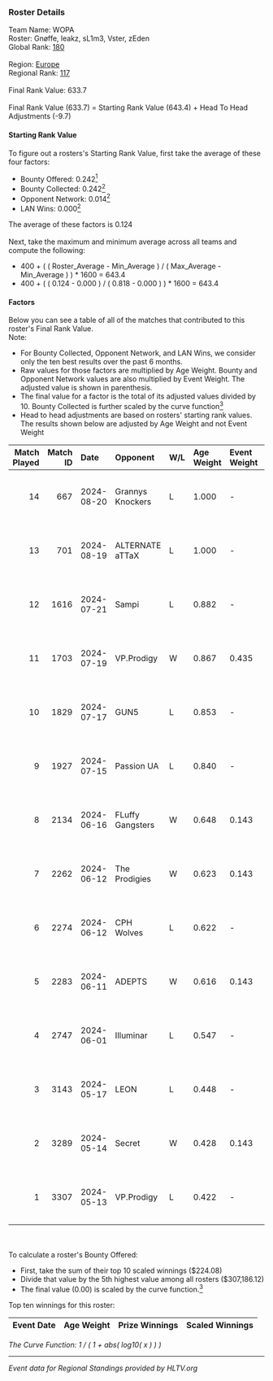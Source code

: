 ### Roster Details<br />
Team Name: WOPA<br />
Roster: Gnøffe, leakz, sL1m3, Vster, zEden<br />
Global Rank: [180](../../standings_global_2024_09_07.md)<br />
<br />
Region: [Europe]( ../../standings_europe_2024_09_07.md)<br />
Regional Rank: [117]( ../../standings_europe_2024_09_07.md)<br />
<br />
Final Rank Value:  633.7<br />
<br />
Final Rank Value (633.7) = Starting Rank Value (643.4) + Head To Head Adjustments (-9.7)<br />

#### Starting Rank Value<br />
To figure out a rosters's Starting Rank Value, first take the average of these four factors:<br />
- Bounty Offered: 0.242[<sup>1</sup>](#table2)
- Bounty Collected: 0.242[<sup>2</sup>](#table1)
- Opponent Network: 0.014[<sup>2</sup>](#table1)
- LAN Wins: 0.000[<sup>2</sup>](#table1)

The average of these factors is 0.124<br />
<br />
Next, take the maximum and minimum average across all teams and compute the following:<br />
- 400 + ( ( Roster_Average - Min_Average ) / ( Max_Average - Min_Average ) ) * 1600 = 643.4
- 400 + ( ( 0.124 - 0.000 ) / ( 0.818 - 0.000 ) ) * 1600 = 643.4


#### Factors<br />
Below you can see a table of all of the matches that contributed to this roster's Final Rank Value.<br />
Note:<br />

- For Bounty Collected, Opponent Network, and LAN Wins, we consider only the ten best results over the past 6 months.
- Raw values for those factors are multiplied by Age Weight. Bounty and Opponent Network values are also multiplied by Event Weight. The adjusted value is shown in parenthesis.
- The final value for a factor is the total of its adjusted values divided by 10. Bounty Collected is further scaled by the curve function[<sup>3</sup>](#curveFunction)
- Head to head adjustments are based on rosters' starting rank values. The results shown below are adjusted by Age Weight and not Event Weight
<span id="table1"></span><br />


| Match Played | Match ID | Date       | Opponent         | W/L | Age Weight | Event Weight | Bounty Collected | Opponent Network | LAN Wins  | H2H Adj. | Roster                              |
| -: | -: | :- | :- | :- | :- | :- | :- | :- | :- | -: | :- |
|           14 |      667 | 2024-08-20 | Grannys Knockers | L   | 1.000      | -            | -                | -                | -         |   -12.38 | Gnøffe, leakz, sL1m3, Vster, zEden  |
|           13 |      701 | 2024-08-19 | ALTERNATE aTTaX  | L   | 1.000      | -            | -                | -                | -         |    -7.99 | Gnøffe, leakz, sL1m3, Vster, zEden  |
|           12 |     1616 | 2024-07-21 | Sampi            | L   | 0.882      | -            | -                | -                | -         |    -6.17 | Gnøffe, leakz, sL1m3, Topa, zEden   |
|           11 |     1703 | 2024-07-19 | VP.Prodigy       | W   | 0.867      | 0.435        | 0.020 (0.007)    | 0.255 (0.096)    | 0 (0.000) |    19.95 | Gnøffe, leakz, sL1m3, Topa, zEden   |
|           10 |     1829 | 2024-07-17 | GUN5             | L   | 0.853      | -            | -                | -                | -         |    -3.75 | Gnøffe, leakz, sL1m3, Vster, zEden  |
|            9 |     1927 | 2024-07-15 | Passion UA       | L   | 0.840      | -            | -                | -                | -         |    -2.95 | Gnøffe, leakz, sL1m3, Vster, zEden  |
|            8 |     2134 | 2024-06-16 | FLuffy Gangsters | W   | 0.648      | 0.143        | 0.000 (0.000)    | 0.329 (0.031)    | 0 (0.000) |     9.11 | brzer, Gnøffe, leakz, LUMSEN, Vster |
|            7 |     2262 | 2024-06-12 | The Prodigies    | W   | 0.623      | 0.143        | 0.000 (0.000)    | 0.066 (0.006)    | 0 (0.000) |     7.65 | brzer, Gnøffe, leakz, LUMSEN, Vster |
|            6 |     2274 | 2024-06-12 | CPH Wolves       | L   | 0.622      | -            | -                | -                | -         |    -5.88 | brzer, Gnøffe, leakz, LUMSEN, Vster |
|            5 |     2283 | 2024-06-11 | ADEPTS           | W   | 0.616      | 0.143        | 0.002 (0.000)    | 0.018 (0.002)    | 0 (0.000) |     9.72 | brzer, Gnøffe, leakz, LUMSEN, Vster |
|            4 |     2747 | 2024-06-01 | Illuminar        | L   | 0.547      | -            | -                | -                | -         |   -11.21 | brzer, Gnøffe, leakz, LUMSEN, Vster |
|            3 |     3143 | 2024-05-17 | LEON             | L   | 0.448      | -            | -                | -                | -         |    -6.68 | brzer, Gnøffe, leakz, LUMSEN, Vster |
|            2 |     3289 | 2024-05-14 | Secret           | W   | 0.428      | 0.143        | 0.000 (0.000)    | 0.025 (0.002)    | 0 (0.000) |     4.41 | brzer, Gnøffe, leakz, LUMSEN, Vster |
|            1 |     3307 | 2024-05-13 | VP.Prodigy       | L   | 0.422      | -            | -                | -                | -         |    -3.52 | brzer, Gnøffe, leakz, LUMSEN, Vster |

<br />
<span id="table2"></span><br />
To calculate a roster's Bounty Offered:<br />

- First, take the sum of their top 10 scaled winnings ($224.08)
- Divide that value by the 5th highest value among all rosters ($307,186.12)
- The final value (0.00) is scaled by the curve function.[<sup>3</sup>](#curveFunction)

Top ten winnings for this roster:<br />

| Event Date | Age Weight | Prize Winnings | Scaled Winnings |
| :- | -: | :- | :- |


<span id="curveFunction"></span>_The Curve Function: 1 / ( 1 + abs( log10( x ) ) )_<br />

---
_Event data for Regional Standings provided by HLTV.org_<br />
